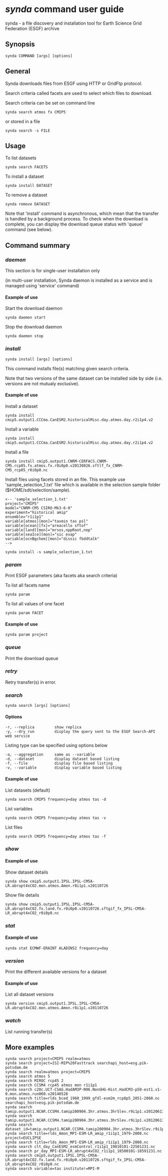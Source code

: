 # *synda* command user guide

synda - a file discovery and installation tool for Earth Science Grid Federation (ESGF) archive

## Synopsis

    synda COMMAND [args] [options]

## General

Synda downloads files from ESGF using HTTP or GridFtp protocol.

Search criteria called facets are used to select which files to download.

Search criteria can be set on command line

    synda search atmos fx CMIP5

or stored in a file

    synda search -s FILE

## Usage

To list datasets

    synda search FACETS

To install a dataset

    synda install DATASET

To remove a dataset

    synda remove DATASET

Note that 'install' command is asynchronous, which mean that the transfer is
handled by a background process. To check when the download is complete, you 
can display the download queue status with 'queue' command (see below).

## Command summary

### *daemon*

This section is for single-user installation only

(in multi-user installation, Synda daemon is installed as a service and is managed using 'service' command)

#### Example of use

Start the download daemon

    synda daemon start

Stop the download daemon

    synda daemon stop

### *install*

    synda install [args] [options]

This command installs file(s) matching given search criteria. 

Note that two versions of the same dataset can be installed side by side (i.e.
versions are not mutualy exclusive).

#### Example of use

Install a dataset

    synda install cmip5.output1.CCCma.CanESM2.historicalMisc.day.atmos.day.r2i1p4.v2

Install a variable

    synda install cmip5.output1.CCCma.CanESM2.historicalMisc.day.atmos.day.r2i1p4.v2

Install a file

    synda install cmip5.output1.CNRM-CERFACS.CNRM-CM5.rcp85.fx.atmos.fx.r0i0p0.v20130826.sftlf_fx_CNRM-CM5_rcp85_r0i0p0.nc

Install files using facets stored in an file. This example use
'sample_selection_1.txt' file which is available in the selection sample folder
($HOME/sdt/selection/sample).

    <-- 'sample_selection_1.txt'
    project="CMIP5"
    model="CNRM-CM5 CSIRO-Mk3-6-0"
    experiment="historical amip"
    ensemble="r1i1p1"
    variable[atmos][mon]="tasmin tas psl"
    variable[ocean][fx]="areacello sftof"
    variable[land][mon]="mrsos,nppRoot,nep"
    variable[seaIce][mon]="sic evap"
    variable[ocnBgchem][mon]="dissic fbddtalk"
    -->

    synda install -s sample_selection_1.txt

### *param*

Print ESGF parameters (aka facets aka search criteria)

To list all facets name

    synda param

To list all values of one facet

    synda param FACET

#### Example of use

    synda param project

### *queue*

Print the download queue

### *retry*

Retry transfer(s) in error.

### *search*

    synda search [args] [options]

#### Options 

    -r, --replica         show replica
    -y, --dry_run         display the query sent to the ESGF Search-API web service

Listing type can be specified using options below

    -a, --aggregation     same as --variable
    -d, --dataset         display dataset based listing
    -f, --file            display file based listing
    -v, --variable        display variable based listing

#### Example of use

List datasets (default)

    synda search CMIP5 frequency=day atmos tas -d

List variables

    synda search CMIP5 frequency=day atmos tas -v

List files

    synda search CMIP5 frequency=day atmos tas -f

### *show*

#### Example of use

Show dataset details

    synda show cmip5.output1.IPSL.IPSL-CM5A-LR.abrupt4xCO2.mon.atmos.Amon.r8i1p1.v20110726

Show file details

    synda show cmip5.output1.IPSL.IPSL-CM5A-LR.abrupt4xCO2.fx.land.fx.r0i0p0.v20110726.sftgif_fx_IPSL-CM5A-LR_abrupt4xCO2_r0i0p0.nc

### *stat*

#### Example of use

    synda stat ECMWF-ERAINT ALADIN52 frequency=day

### *version*

Print the different available versions for a dataset

#### Example of use

List all dataset versions

    synda version cmip5.output1.IPSL.IPSL-CM5A-LR.abrupt4xCO2.mon.atmos.Amon.r8i1p1.v20110726

### *watch*

List running transfer(s)

## More examples

    synda search project=CMIP5 realm=atmos
    synda search project=ISI-MIP%20Fasttrack searchapi_host=esg.pik-potsdam.de
    synda search realm=atmos project=CMIP5
    synda search atmos 5
    synda search MIROC rcp45 2
    synda search CCSM4 rcp45 atmos mon r1i1p1
    synda search c20c.UCT-CSAG.HadAM3P-N96.NonGHG-Hist.HadCM3-p50-est1.v1-0.mon.atmos.run060.v20140528
    synda search title=rlds_bced_1960_1999_gfdl-esm2m_rcp8p5_2051-2060.nc searchapi_host=esg.pik-potsdam.de
    synda search tamip.output1.NCAR.CCSM4.tamip200904.3hr.atmos.3hrSlev.r9i1p1.v20120613|tds.ucar.edu
    synda search tamip.output1.NCAR.CCSM4.tamip200904.3hr.atmos.3hrSlev.r9i1p1.v20120613
    synda search dataset_id=tamip.output1.NCAR.CCSM4.tamip200904.3hr.atmos.3hrSlev.r9i1p1.v20120613|tds.ucar.edu
    synda search title=rlds_Amon_MPI-ESM-LR_amip_r1i1p1_1979-2008.nc project=EUCLIPSE
    synda search title=rlds_Amon_MPI-ESM-LR_amip_r1i1p1_1979-2008.nc
    synda search clt_day_CanESM2_esmControl_r1i1p1_19010101-22501231.nc
    synda search pr_day_MPI-ESM-LR_abrupt4xCO2_r1i1p1_18500101-18591231.nc
    synda search cmip5.output1.IPSL.IPSL-CM5A-LR.abrupt4xCO2.fx.land.fx.r0i0p0.v20110726.sftgif_fx_IPSL-CM5A-LR_abrupt4xCO2_r0i0p0.nc
    synda search variable=tas institute!=MPI-M
